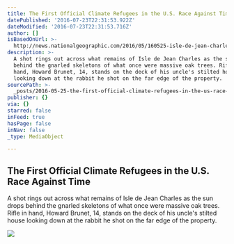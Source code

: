 ```yaml
---
title: The First Official Climate Refugees in the U.S. Race Against Time
datePublished: '2016-07-23T22:31:53.922Z'
dateModified: '2016-07-23T22:31:53.716Z'
author: []
isBasedOnUrl: >-
  http://news.nationalgeographic.com/2016/05/160525-isle-de-jean-charles-louisiana-sinking-climate-change-refugees/?utm_source=Twitter&utm_medium=Social&utm_content=link_tw20160525news-climaterefugees&utm_campaign=Content&sf26906968=1
description: >-
  A shot rings out across what remains of Isle de Jean Charles as the sun drops
  behind the gnarled skeletons of what once were massive oak trees. Rifle in
  hand, Howard Brunet, 14, stands on the deck of his uncle's stilted house
  looking down at the rabbit he shot on the far edge of the property.
sourcePath: >-
  _posts/2016-05-25-the-first-official-climate-refugees-in-the-us-race-against.md
publisher: {}
via: {}
starred: false
inFeed: true
hasPage: false
inNav: false
_type: MediaObject

---
```

<article style=""><h1>The First Official Climate Refugees in the U.S. Race Against Time</h1><p>A shot rings out across what remains of Isle de Jean Charles as the sun drops behind the gnarled skeletons of what once were massive oak trees. Rifle in hand, Howard Brunet, 14, stands on the deck of his uncle's stilted house looking down at the rabbit he shot on the far edge of the property.</p><img src="http://news.nationalgeographic.com/content/dam/news/2016/05/25/climate-refugees/01-climate-refugees-louisiana.ngsversion.1464125589796.jpg" /></article>